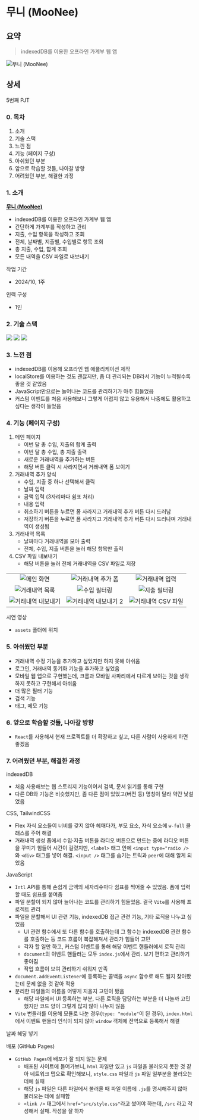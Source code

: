 # 무니 (MooNee)

## 요약

> indexedDB를 이용한 오프라인 가계부 웹 앱

![무니 (MooNee)](./assets/000-moonee-main.png)

## 상세

5번째 PJT

### 0. 목차

1. 소개
2. 기술 스택
3. 느낀 점
4. 기능 (페이지 구성)
5. 아쉬웠던 부분
6. 앞으로 학습할 것들, 나아갈 방향
7. 어려웠던 부분, 해결한 과정

### 1. 소개

**[무니 (MooNee)](https://hhejo.github.io/moonee/)**

- indexedDB를 이용한 오프라인 가계부 웹 앱
- 간단하게 가계부를 작성하고 관리
- 지출, 수입 항목을 작성하고 조회
- 전체, 날짜별, 지출별, 수입별로 항목 조회
- 총 지출, 수입, 합계 조회
- 모든 내역을 CSV 파일로 내보내기

작업 기간

- 2024/10, 1주

인력 구성

- 1인

### 2. 기술 스택

<img src="https://img.shields.io/badge/JavaScript-F7DF1E?style=for-the-badge&logo=JavaScript&logoColor=black"> <img src="https://img.shields.io/badge/Vite-646CFF?style=for-the-badge&logo=Vite&logoColor=white"> <img src="https://img.shields.io/badge/Tailwindcss-06B6D4?style=for-the-badge&logo=Tailwindcss&logoColor=white">

### 3. 느낀 점

- indexedDB를 이용해 오프라인 웹 애플리케이션 제작
- localStore를 이용하는 것도 괜찮지만, 좀 더 관리되는 DB라서 기능이 누적될수록 좋을 것 같았음
- JavaScript만으로는 늘어나는 코드를 관리하기가 아주 힘들었음
- 커스텀 이벤트를 처음 사용해보니 그렇게 어렵지 않고 유용해서 나중에도 활용하고 싶다는 생각이 들었음

### 4. 기능 (페이지 구성)

1. 메인 페이지
   - 이번 달 총 수입, 지출의 합계 출력
   - 이번 달 총 수입, 총 지출 출력
   - 새로운 거래내역을 추가하는 버튼
   - 해당 버튼 클릭 시 사라지면서 거래내역 폼 보이기
2. 거래내역 추가 양식
   - 수입, 지출 중 하나 선택해서 클릭
   - 날짜 입력
   - 금액 입력 (3자리마다 쉼표 처리)
   - 내용 입력
   - 취소하기 버튼을 누르면 폼 사라지고 거래내역 추가 버튼 다시 드러남
   - 저장하기 버튼을 누르면 폼 사라지고 거래내역 추가 버튼 다시 드러나며 거래내역이 생성됨
3. 거래내역 목록
   - 날짜마다 거래내역을 모아 출력
   - 전체, 수입, 지출 버튼을 눌러 해당 항목만 출력
4. CSV 파일 내보내기
   - 해당 버튼을 눌러 전체 거래내역을 CSV 파일로 저장

|                                              |                                                 |                                           |
| :------------------------------------------: | :---------------------------------------------: | :---------------------------------------: |
|      ![메인 화면](./assets/01-main.PNG)      |    ![거래내역 추가 폼](./assets/02-form.PNG)    |   ![거래내역 입력](./assets/03-add.PNG)   |
|    ![거래내역 목록](./assets/04-list.PNG)    |     ![수입 필터링](./assets/05-income.PNG)      |  ![지출 필터링](./assets/06-expense.PNG)  |
| ![거래내역 내보내기](./assets/07-export.PNG) | ![거래내역 내보내기 2](./assets/08-export2.PNG) | ![거래내역 CSV 파일](./assets/09-csv.PNG) |

시연 영상

- `assets` 폴더에 위치

### 5. 아쉬웠던 부분

- 거래내역 수정 기능을 추가하고 싶었지만 하지 못해 아쉬움
- 로그인, 거래내역 동기화 기능을 추가하고 싶었음
- 모바일 웹 앱으로 구현했는데, 크롬과 모바일 사파리에서 다르게 보이는 것을 생각하지 못하고 구현해서 아쉬움
- 더 많은 필터 기능
- 검색 기능
- 태그, 메모 기능

### 6. 앞으로 학습할 것들, 나아갈 방향

- `React`를 사용해서 현재 프로젝트를 더 확장하고 싶고, 다른 사람이 사용하게 하면 좋겠음

### 7. 어려웠던 부분, 해결한 과정

indexedDB

- 처음 사용해보는 웹 스토리지 기능이어서 검색, 문서 읽기를 통해 구현
- 다른 DB와 기능은 비슷했지만, 좀 다른 점이 있었고(버전 등) 명칭이 달라 약간 낯설었음

CSS, TailwindCSS

- Flex 자식 요소들이 너비를 갖지 않아 헤매다가, 부모 요소, 자식 요소에 `w-full` 클래스를 주어 해결
- 거래내역 생성 폼에서 수입·지출 버튼을 라디오 버튼으로 만드는 중에 라디오 버튼을 꾸미기 힘들어 시간이 걸렸지만, `<label>` 태그 안에 `<input type="radio />`와 `<div>` 태그를 넣어 해결. `<input />` 태그를 숨기는 트릭과 `peer`에 대해 알게 되었음

JavaScript

- `Intl` API를 통해 손쉽게 금액의 세자리수마다 쉼표를 찍어줄 수 있었음. 폼에 입력할 때도 쉼표를 붙여줌
- 파일 분할이 되지 않아 늘어나는 코드를 관리하기 힘들었음. 결국 `Vite`를 사용해 프로젝트 관리
- 파일을 분할해서 UI 관련 기능, indexedDB 접근 관련 기능, 기타 로직을 나누고 싶었음
  - UI 관련 함수에서 또 다른 함수를 호출하는데 그 함수는 indexedDB 관련 함수를 호출하는 등 코드 흐름이 복잡해져서 관리가 힘들어 고민
  - 각자 할 일만 하고, 커스텀 이벤트를 통해 해당 이벤트 핸들러에서 로직 관리
  - `document`의 이벤트 핸들러는 모두 `index.js`에서 관리. 보기 편하고 관리하기 좋아짐
  - 작업 흐름이 보여 관리하기 쉬워져 만족
- `document.addEventListener`에 등록하는 콜백을 `async` 함수로 해도 될지 찾아봤는데 문제 없을 것 같아 적용
- 분리한 파일들의 이름을 어떻게 지을지 고민이 됐음
  - 해당 파일에서 UI 등록하는 부분, 다른 로직을 담당하는 부분을 더 나눌까 고민했지만 코드 양이 그렇게 많지 않아 나누지 않음
- `Vite` 번들러를 이용해 모듈로 나눈 경우(`type: "module"`이 된 경우), `index.html`에서 이벤트 핸들러 인식이 되지 않아 `window` 객체에 전역으로 등록해서 해결

날짜 헤딩 넣기

배포 (GitHub Pages)

- `GitHub Pages`에 배포가 잘 되지 않는 문제
  - 배포된 사이트에 들어가보니, `html` 파일만 있고 `js` 파일을 불러오지 못한 것 같아 네트워크 탭으로 확인해보니, `style.css` 파일과 `js` 파일 일부분을 불러오는 데에 실패
  - 해당 `js` 파일은 다른 파일에서 불러올 때 파일 이름에 `.js`를 명시해주지 않아 불러오는 데에 실패함
  - `<link />` 태그에서 `href="src/style.css"`라고 썼어야 하는데, `/src` 라고 작성해서 실패. 작성을 잘 하자
